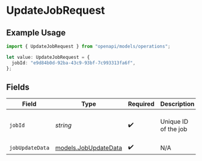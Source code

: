 # UpdateJobRequest

## Example Usage

```typescript
import { UpdateJobRequest } from "openapi/models/operations";

let value: UpdateJobRequest = {
  jobId: "e9d84b0d-92ba-43c9-93bf-7c993313fa6f",
};
```

## Fields

| Field                                                 | Type                                                  | Required                                              | Description                                           | Example                                               |
| ----------------------------------------------------- | ----------------------------------------------------- | ----------------------------------------------------- | ----------------------------------------------------- | ----------------------------------------------------- |
| `jobId`                                               | *string*                                              | :heavy_check_mark:                                    | Unique ID of the job                                  | e9d84b0d-92ba-43c9-93bf-7c993313fa6f                  |
| `jobUpdateData`                                       | [models.JobUpdateData](../../models/jobupdatedata.md) | :heavy_check_mark:                                    | N/A                                                   |                                                       |